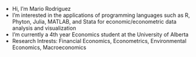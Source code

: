 - Hi, I’m Mario Rodriguez
- I’m interested in the applications of programming languages such as R, Phyton, Julia, MATLAB, and Stata for economic/econometric data analysis and visualization 
-  I’m currently a 4th year Economics student at the University of Alberta
-  Research Intrests: Financial Economics, Econometrics, Environmental Economics, Macroeconomics
